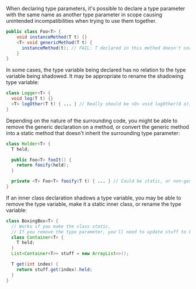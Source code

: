 When declaring type parameters, it's possible to declare a type parameter with
the same name as another type parameter in scope causing unintended
incompatibilities when trying to use them together.

```java
public class Foo<T> {
    void instanceMethod(T t) {}
    <T> void genericMethod(T t) {
      instanceMethod(t); // FAIL: T declared in this method doesn't correspond to Foo<T>'s T
    }
}
```

In some cases, the type variable being declared has no relation to the type variable being shadowed.
It may be appropriate to rename the shadowing type variable:

```java
class Logger<T> {
  void log(T t) {}
  <T> logOther(T t) { ... } // Really should be <O> void logOther(O o), since this T is unrelated.
}
```

Depending on the nature of the surrounding code, you might be able to remove the generic declaration
on a method, or convert the generic method into a static method that doesn't inherit the surrounding
type parameter:

```java
class Holder<T> {
  T held;

  public Foo<T> fooIt() {
    return fooify(held);
  }

  private <T> Foo<T> fooify(T t) { ... } // Could be static, or non-generic
}
```

If an inner class declaration shadows a type variable, you may be able to remove the type variable,
make it a static inner class, or rename the type variable:

```java
class BoxingBox<T> {
  // Works if you make the class static.
  // If you remove the type parameter, you'll need to update stuff to List<Container>
  class Container<T> {
    T held;
  }
  List<Container<T>> stuff = new ArrayList<>();

  T get(int index) {
    return stuff.get(index).held;
  }
}
```


